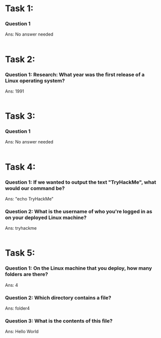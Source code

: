# Task 1:
### Question 1
Ans: No answer needed
<br>
<br>
# Task 2:
### Question 1: Research: What year was the first release of a Linux operating system?
Ans: 1991
<br>
<br>
# Task 3:
### Question 1
Ans: No answer needed
<br>
<br>
# Task 4:
### Question 1: If we wanted to output the text "TryHackMe", what would our command be?

Ans: "echo TryHackMe"
### Question 2: What is the username of who you're logged in as on your deployed Linux machine?
Ans: tryhackme
<br>
<br>
# Task 5:
### Question 1: On the Linux machine that you deploy, how many folders are there?
Ans: 4
### Question 2: Which directory contains a file? 
Ans: folder4
### Question 3: What is the contents of this file?
Ans: Hello World
<br>
<br>
